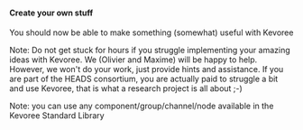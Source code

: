 #### Create your own stuff
You should now be able to make something (somewhat) useful with Kevoree  


Note: Do not get stuck for hours if you struggle implementing your amazing ideas with Kevoree.
We (Olivier and Maxime) will be happy to help. However, we won't do your work, just provide hints and assistance.
If you are part of the HEADS consortium, you are actually paid to struggle a bit and use Kevoree,
that is what a research project is all about ;-)

Note: you can use any component/group/channel/node available in the Kevoree Standard Library  
